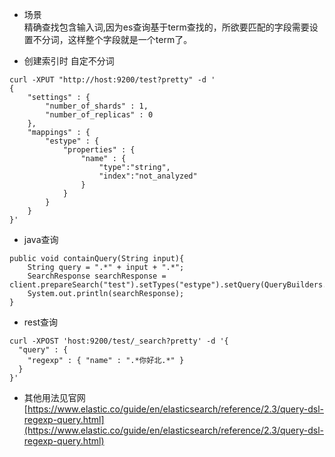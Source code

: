 - 场景  
精确查找包含输入词,因为es查询基于term查找的，所欲要匹配的字段需要设置不分词，这样整个字段就是一个term了。

- 创建索引时 自定不分词
```
curl -XPUT "http://host:9200/test?pretty" -d '
{
	"settings" : {
		"number_of_shards" : 1,
		"number_of_replicas" : 0
	},
	"mappings" : {
		"estype" : {
			"properties" : {
				"name" : {
					"type":"string",
					"index":"not_analyzed"
				}
			}
		}
	}
}'
```

- java查询  
```
public void containQuery(String input){
    String query = ".*" + input + ".*";
    SearchResponse searchResponse = client.prepareSearch("test").setTypes("estype").setQuery(QueryBuilders.regexpQuery("name",query)).get();
    System.out.println(searchResponse);
}
```

- rest查询  
```
curl -XPOST 'host:9200/test/_search?pretty' -d '{
  "query" : {
    "regexp" : { "name" : ".*你好北.*" }
  }
}'
```
- 其他用法见官网  
[https://www.elastic.co/guide/en/elasticsearch/reference/2.3/query-dsl-regexp-query.html](https://www.elastic.co/guide/en/elasticsearch/reference/2.3/query-dsl-regexp-query.html)
